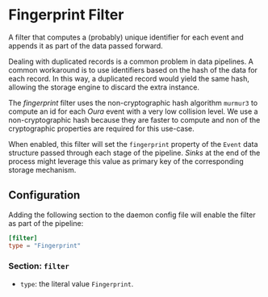 # Fingerprint Filter

A filter that computes a (probably) unique identifier for each event and appends it as part of the data passed forward.

Dealing with duplicated records is a common problem in data pipelines. A common workaround is to use identifiers based on the hash of the data for each record. In this way, a duplicated record would yield the same hash, allowing the storage engine to discard the extra instance.

The _fingerprint_ filter uses the non-cryptographic hash algorithm `murmur3` to compute an id for each _Oura_ event with a very low collision level. We use a non-cryptographic hash because they are faster to compute and non of the cryptographic properties are required for this use-case.

When enabled, this filter will set the `fingerprint` property of the `Event` data structure passed through each stage of the pipeline. _Sinks_ at the end of the process might leverage this value as primary key of the corresponding storage mechanism.

## Configuration

Adding the following section to the daemon config file will enable the filter as part of the pipeline:

```toml
[filter]
type = "Fingerprint"
```

### Section: `filter`

- `type`: the literal value `Fingerprint`.
